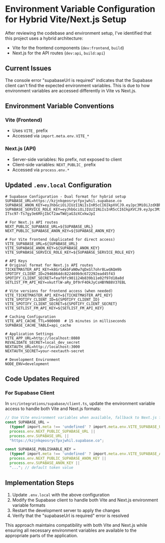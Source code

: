 # Environment Variable Configuration for Hybrid Vite/Next.js Setup

After reviewing the codebase and environment setup, I've identified that this project uses a hybrid architecture:
- Vite for the frontend components (`dev:frontend`, `build`)
- Next.js for the API routes (`dev:api`, `build:api`)

## Current Issues

The console error "supabaseUrl is required" indicates that the Supabase client can't find the expected environment variables. This is due to how environment variables are accessed differently in Vite vs Next.js.

## Environment Variable Conventions

### Vite (Frontend)
- Uses `VITE_` prefix
- Accessed via `import.meta.env.VITE_*`

### Next.js (API)
- Server-side variables: No prefix, not exposed to client
- Client-side variables: `NEXT_PUBLIC_` prefix
- Accessed via `process.env.*`

## Updated `.env.local` Configuration

```
# Supabase Configuration - Dual format for hybrid setup
SUPABASE_URL=https://kzjnkqeosrycfpxjwhil.supabase.co
SUPABASE_ANON_KEY=eyJhbGciOiJIUzI1NiIsInR5cCI6IkpXVCJ9.eyJpc3MiOiJzdXBhYmFzZSIsInJlZiI6Imt6am5rcWVvc3J5Y2ZweGp3aGlsIiwicm9sZSI6ImFub24iLCJpYXQiOjE3NDI2ODM3ODMsImV4cCI6MjA1ODI1OTc4M30.KOriVTUxlnfiBpWmVrlO4xHM7nniizLgXQ49f2K22UM
SUPABASE_SERVICE_ROLE_KEY=eyJhbGciOiJIUzI1NiIsInR5cCI6IkpXVCJ9.eyJpc3MiOiJzdXBhYmFzZSIsInJlZiI6Imt6am5rcWVvc3J5Y2ZweGp3aGlsIiwicm9sZSI6InNlcnZpY2Vfcm9sZSIsImlhdCI6MTc0MjY4Mzc4MywiZXhwIjoyMDU4MjU5NzgzfQ.4-ITsc97-Ts7gy3e6RhjIbCf2awTWdjaG3zXCxkwJpI

# For Next.js API routes
NEXT_PUBLIC_SUPABASE_URL=${SUPABASE_URL}
NEXT_PUBLIC_SUPABASE_ANON_KEY=${SUPABASE_ANON_KEY}

# For Vite frontend (duplicated for direct access)
VITE_SUPABASE_URL=${SUPABASE_URL}
VITE_SUPABASE_ANON_KEY=${SUPABASE_ANON_KEY}
VITE_SUPABASE_SERVICE_ROLE_KEY=${SUPABASE_SERVICE_ROLE_KEY}

# API Keys 
# Original format for Next.js API routes
TICKETMASTER_API_KEY=k8GrSAkbFaN0w7qDxGl7ohr8LwdAQm9b
SPOTIFY_CLIENT_ID=2946864dc822469b9c672292ead45f43
SPOTIFY_CLIENT_SECRET=feaf0fc901124b839b11e02f97d18a8d
SETLIST_FM_API_KEY=xkutflW-aRy_Df9rF4OkJyCsHBYN88V37EBL

# Vite versions for frontend access (when needed)
VITE_TICKETMASTER_API_KEY=${TICKETMASTER_API_KEY}
VITE_SPOTIFY_CLIENT_ID=${SPOTIFY_CLIENT_ID}
VITE_SPOTIFY_CLIENT_SECRET=${SPOTIFY_CLIENT_SECRET}
VITE_SETLIST_FM_API_KEY=${SETLIST_FM_API_KEY}

# Caching Configuration
VITE_API_CACHE_TTL=900000  # 15 minutes in milliseconds
SUPABASE_CACHE_TABLE=api_cache

# Application Settings
VITE_APP_URL=http://localhost:8080
REVALIDATE_SECRET=local_dev_secret
NEXTAUTH_URL=http://localhost:3000
NEXTAUTH_SECRET=your-nextauth-secret

# Development Environment
NODE_ENV=development
```

## Code Updates Required

### For Supabase Client

In `src/integrations/supabase/client.ts`, update the environment variable access to handle both Vite and Next.js formats:

```typescript
// Use Vite environment variables when available, fallback to Next.js format
const SUPABASE_URL = 
  (typeof import.meta !== 'undefined' ? import.meta.env.VITE_SUPABASE_URL : undefined) || 
  process.env.NEXT_PUBLIC_SUPABASE_URL || 
  process.env.SUPABASE_URL ||
  "https://kzjnkqeosrycfpxjwhil.supabase.co";

const SUPABASE_PUBLISHABLE_KEY = 
  (typeof import.meta !== 'undefined' ? import.meta.env.VITE_SUPABASE_ANON_KEY : undefined) ||
  process.env.NEXT_PUBLIC_SUPABASE_ANON_KEY || 
  process.env.SUPABASE_ANON_KEY ||
  "..."; // default token value
```

## Implementation Steps

1. Update `.env.local` with the above configuration
2. Modify the Supabase client to handle both Vite and Next.js environment variable formats
3. Restart the development server to apply the changes
4. Verify that the "supabaseUrl is required" error is resolved

This approach maintains compatibility with both Vite and Next.js while ensuring all necessary environment variables are available to the appropriate parts of the application.
